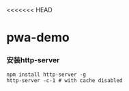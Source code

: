 <<<<<<< HEAD
# pwa-demo

### 安装http-server
	npm install http-server -g
	http-server -c-1 # with cache disabled

